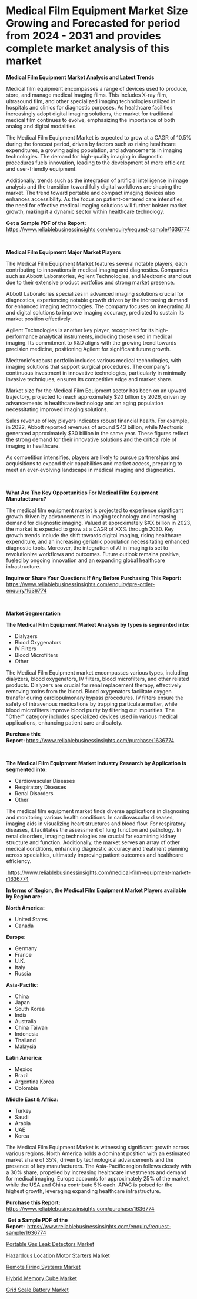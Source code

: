 <p><h1>Medical Film Equipment Market Size Growing and Forecasted for period from 2024 - 2031 and provides complete market analysis of this market</h1></p><p><strong>Medical Film Equipment Market Analysis and Latest Trends</strong></p>
<p><p>Medical film equipment encompasses a range of devices used to produce, store, and manage medical imaging films. This includes X-ray film, ultrasound film, and other specialized imaging technologies utilized in hospitals and clinics for diagnostic purposes. As healthcare facilities increasingly adopt digital imaging solutions, the market for traditional medical film continues to evolve, emphasizing the importance of both analog and digital modalities.</p><p>The Medical Film Equipment Market is expected to grow at a CAGR of 10.5% during the forecast period, driven by factors such as rising healthcare expenditures, a growing aging population, and advancements in imaging technologies. The demand for high-quality imaging in diagnostic procedures fuels innovation, leading to the development of more efficient and user-friendly equipment.</p><p>Additionally, trends such as the integration of artificial intelligence in image analysis and the transition toward fully digital workflows are shaping the market. The trend toward portable and compact imaging devices also enhances accessibility. As the focus on patient-centered care intensifies, the need for effective medical imaging solutions will further bolster market growth, making it a dynamic sector within healthcare technology.</p></p>
<p><strong>Get a Sample PDF of the Report:&nbsp;</strong> <a href="https://www.reliablebusinessinsights.com/enquiry/request-sample/1636774?utm_campaign=1721&utm_medium=2&utm_source=Github&utm_content=ia&utm_term=18102024&utm_id=medical-film-equipment">https://www.reliablebusinessinsights.com/enquiry/request-sample/1636774</a></p>
<p>&nbsp;</p>
<p><strong>Medical Film Equipment Major Market Players</strong></p>
<p><p>The Medical Film Equipment Market features several notable players, each contributing to innovations in medical imaging and diagnostics. Companies such as Abbott Laboratories, Agilent Technologies, and Medtronic stand out due to their extensive product portfolios and strong market presence.</p><p>Abbott Laboratories specializes in advanced imaging solutions crucial for diagnostics, experiencing notable growth driven by the increasing demand for enhanced imaging technologies. The company focuses on integrating AI and digital solutions to improve imaging accuracy, predicted to sustain its market position effectively.</p><p>Agilent Technologies is another key player, recognized for its high-performance analytical instruments, including those used in medical imaging. Its commitment to R&D aligns with the growing trend towards precision medicine, positioning Agilent for significant future growth.</p><p>Medtronic's robust portfolio includes various medical technologies, with imaging solutions that support surgical procedures. The company's continuous investment in innovative technologies, particularly in minimally invasive techniques, ensures its competitive edge and market share.</p><p>Market size for the Medical Film Equipment sector has been on an upward trajectory, projected to reach approximately $20 billion by 2026, driven by advancements in healthcare technology and an aging population necessitating improved imaging solutions.</p><p>Sales revenue of key players indicates robust financial health. For example, in 2022, Abbott reported revenues of around $43 billion, while Medtronic generated approximately $30 billion in the same year. These figures reflect the strong demand for their innovative solutions and the critical role of imaging in healthcare.</p><p>As competition intensifies, players are likely to pursue partnerships and acquisitions to expand their capabilities and market access, preparing to meet an ever-evolving landscape in medical imaging and diagnostics.</p></p>
<p>&nbsp;</p>
<p><strong>What Are The Key Opportunities For Medical Film Equipment Manufacturers?</strong></p>
<p><p>The medical film equipment market is projected to experience significant growth driven by advancements in imaging technology and increasing demand for diagnostic imaging. Valued at approximately $XX billion in 2023, the market is expected to grow at a CAGR of XX% through 2030. Key growth trends include the shift towards digital imaging, rising healthcare expenditure, and an increasing geriatric population necessitating enhanced diagnostic tools. Moreover, the integration of AI in imaging is set to revolutionize workflows and outcomes. Future outlook remains positive, fueled by ongoing innovation and an expanding global healthcare infrastructure.</p></p>
<p><strong>Inquire or Share Your Questions If Any Before Purchasing This Report:</strong> <a href="https://www.reliablebusinessinsights.com/enquiry/pre-order-enquiry/1636774?utm_campaign=1721&utm_medium=2&utm_source=Github&utm_content=ia&utm_term=18102024&utm_id=medical-film-equipment">https://www.reliablebusinessinsights.com/enquiry/pre-order-enquiry/1636774</a></p>
<p>&nbsp;</p>
<p><strong>Market Segmentation</strong></p>
<p><strong>The Medical Film Equipment Market Analysis by types is segmented into:</strong></p>
<p><ul><li>Dialyzers</li><li>Blood Oxygenators</li><li>IV Filters</li><li>Blood Microfilters</li><li>Other</li></ul></p>
<p><p>The Medical Film Equipment market encompasses various types, including dialyzers, blood oxygenators, IV filters, blood microfilters, and other related products. Dialyzers are crucial for renal replacement therapy, effectively removing toxins from the blood. Blood oxygenators facilitate oxygen transfer during cardiopulmonary bypass procedures. IV filters ensure the safety of intravenous medications by trapping particulate matter, while blood microfilters improve blood purity by filtering out impurities. The "Other" category includes specialized devices used in various medical applications, enhancing patient care and safety.</p></p>
<p><strong>Purchase this Report:&nbsp;</strong><a href="https://www.reliablebusinessinsights.com/purchase/1636774?utm_campaign=1721&utm_medium=2&utm_source=Github&utm_content=ia&utm_term=18102024&utm_id=medical-film-equipment">https://www.reliablebusinessinsights.com/purchase/1636774</a></p>
<p>&nbsp;</p>
<p><strong>The Medical Film Equipment Market Industry Research by Application is segmented into:</strong></p>
<p><ul><li>Cardiovascular Diseases</li><li>Respiratory Diseases</li><li>Renal Disorders</li><li>Other</li></ul></p>
<p><p>The medical film equipment market finds diverse applications in diagnosing and monitoring various health conditions. In cardiovascular diseases, imaging aids in visualizing heart structures and blood flow. For respiratory diseases, it facilitates the assessment of lung function and pathology. In renal disorders, imaging technologies are crucial for examining kidney structure and function. Additionally, the market serves an array of other medical conditions, enhancing diagnostic accuracy and treatment planning across specialties, ultimately improving patient outcomes and healthcare efficiency.</p></p>
<p><a href="https://www.reliablebusinessinsights.com/medical-film-equipment-market-r1636774?utm_campaign=1721&utm_medium=2&utm_source=Github&utm_content=ia&utm_term=18102024&utm_id=medical-film-equipment">&nbsp;https://www.reliablebusinessinsights.com/medical-film-equipment-market-r1636774</a></p>
<p><strong>In terms of Region, the Medical Film Equipment Market Players available by Region are:</strong></p>
<p>
    <p> <strong> North America: </strong>
        <ul>
            <li>United States</li>
            <li>Canada</li>
        </ul>
        </p> 
    <p> <strong> Europe: </strong>
        <ul>
            <li>Germany</li>
            <li>France</li>
            <li>U.K.</li>
            <li>Italy</li>
            <li>Russia</li>
        </ul>
        </p> 
    <p> <strong> Asia-Pacific: </strong>
        <ul>
            <li>China</li>
            <li>Japan</li>
            <li>South Korea</li>
            <li>India</li>
            <li>Australia</li>
            <li>China Taiwan</li>
            <li>Indonesia</li>
            <li>Thailand</li>
            <li>Malaysia</li>
        </ul>
        </p> 
    <p> <strong> Latin America: </strong>
        <ul>
            <li>Mexico</li>
            <li>Brazil</li>
            <li>Argentina Korea</li>
            <li>Colombia</li>
        </ul>
        </p> 
    <p> <strong> Middle East & Africa: </strong>
        <ul>
            <li>Turkey</li>
            <li>Saudi</li>
            <li>Arabia</li>
            <li>UAE</li>
            <li>Korea</li>
        </ul>
    </p>
    </p>
<p><p>The Medical Film Equipment Market is witnessing significant growth across various regions. North America holds a dominant position with an estimated market share of 35%, driven by technological advancements and the presence of key manufacturers. The Asia-Pacific region follows closely with a 30% share, propelled by increasing healthcare investments and demand for medical imaging. Europe accounts for approximately 25% of the market, while the USA and China contribute 5% each. APAC is poised for the highest growth, leveraging expanding healthcare infrastructure.</p></p>
<p><strong>Purchase this Report: </strong><a href="https://www.reliablebusinessinsights.com/purchase/1636774?utm_campaign=1721&utm_medium=2&utm_source=Github&utm_content=ia&utm_term=18102024&utm_id=medical-film-equipment">https://www.reliablebusinessinsights.com/purchase/1636774</a></p>
<p>&nbsp;<strong>Get a Sample PDF of the Report:&nbsp;&nbsp;</strong><a href="https://www.reliablebusinessinsights.com/enquiry/request-sample/1636774?utm_campaign=1721&utm_medium=2&utm_source=Github&utm_content=ia&utm_term=18102024&utm_id=medical-film-equipment">https://www.reliablebusinessinsights.com/enquiry/request-sample/1636774</a></p>
<p><strong></strong></p>
<p><p><a href="https://issuu.com/reportprime-2/docs/portable-gas-leak-detectors-market-_8dade58d1b8cca?utm_campaign=1721&utm_medium=2&utm_source=Github&utm_content=ia&utm_term=18102024&utm_id=medical-film-equipment">Portable Gas Leak Detectors Market</a></p><p><a href="https://www.linkedin.com/pulse/global-hazardous-location-motor-starters-market-landscape-future-dejqc?utm_campaign=1721&utm_medium=2&utm_source=Github&utm_content=ia&utm_term=18102024&utm_id=medical-film-equipment">Hazardous Location Motor Starters Market</a></p><p><a href="https://issuu.com/reportprime-2/docs/remote-firing-systems-market-size-2_f899e65a97ab0b?utm_campaign=1721&utm_medium=2&utm_source=Github&utm_content=ia&utm_term=18102024&utm_id=medical-film-equipment">Remote Firing Systems Market</a></p><p><a href="https://www.linkedin.com/pulse/hybrid-memory-cube-market-research-report-exploring-size-v8the?utm_campaign=1721&utm_medium=2&utm_source=Github&utm_content=ia&utm_term=18102024&utm_id=medical-film-equipment">Hybrid Memory Cube Market</a></p><p><a href="https://www.linkedin.com/pulse/grid-scale-battery-market-growth-segmentation-regional-analysis-xtkdf?utm_campaign=1721&utm_medium=2&utm_source=Github&utm_content=ia&utm_term=18102024&utm_id=medical-film-equipment">Grid Scale Battery Market</a></p></p>